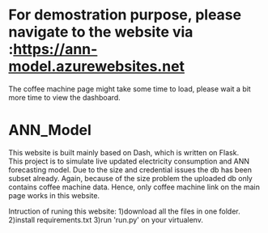 # For demostration purpose, please navigate to the website via :https://ann-model.azurewebsites.net 
The coffee machine page might take some time to load, please wait a bit more time to view the dashboard.

# ANN_Model
This website is built mainly based on Dash, which is written on Flask.  
This project is to simulate live updated electricity consumption and ANN forecasting model. Due to the size and credential issues the db has been subset already.
Again, because of the size problem the uploaded db only contains coffee machine data. Hence, only coffee machine link on the main page works in this website.

Intruction of runing this website:
1)download all the files in one folder.
2)install requirements.txt
3)run 'run.py' on your virtualenv.
